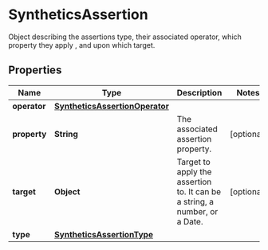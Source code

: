 

# SyntheticsAssertion

Object describing the assertions type, their associated operator, which property they apply , and upon which target.
## Properties

Name | Type | Description | Notes
------------ | ------------- | ------------- | -------------
**operator** | [**SyntheticsAssertionOperator**](SyntheticsAssertionOperator.md) |  | 
**property** | **String** | The associated assertion property. |  [optional]
**target** | **Object** | Target to apply the assertion to. It can be a string, a number, or a Date. |  [optional]
**type** | [**SyntheticsAssertionType**](SyntheticsAssertionType.md) |  | 



